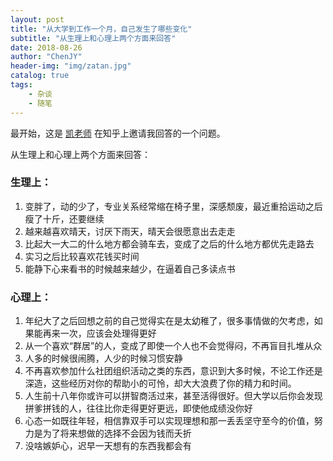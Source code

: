 ```yaml
---
layout: post
title: "从大学到工作一个月，自己发生了哪些变化"
subtitle: "从生理上和心理上两个方面来回答"
date: 2018-08-26
author: "ChenJY"
header-img: "img/zatan.jpg"
catalog: true
tags: 
    - 杂谈
    - 随笔
---
```


最开始，这是 [凯老师](ivy-end.com) 在知乎上邀请我回答的一个问题。

从生理上和心理上两个方面来回答：

### 生理上：

1. 变胖了，动的少了，专业关系经常缩在椅子里，深感颓废，最近重拾运动之后瘦了十斤，还要继续
2. 越来越喜欢晴天，讨厌下雨天，晴天会很愿意出去走走
3. 比起大一大二的什么地方都会骑车去，变成了之后的什么地方都优先走路去
4. 实习之后比较喜欢花钱买时间
5. 能静下心来看书的时候越来越少，在逼着自己多读点书

### 心理上：

1. 年纪大了之后回想之前的自己觉得实在是太幼稚了，很多事情做的欠考虑，如果能再来一次，应该会处理得更好
2. 从一个喜欢“群居”的人，变成了即使一个人也不会觉得闷，不再盲目扎堆从众
3. 人多的时候很闹腾，人少的时候习惯安静
4. 不再喜欢参加什么社团组织活动之类的东西，意识到大多时候，不论工作还是深造，这些经历对你的帮助小的可怜，却大大浪费了你的精力和时间。
5. 人生前十八年你或许可以拼智商活过来，甚至活得很好。但大学以后你会发现拼爹拼钱的人，往往比你走得更好更远，即使他成绩没你好
6. 心态一如既往年轻，相信靠双手可以实现理想和那一丢丢坚守至今的价值，努力是为了将来想做的选择不会因为钱而夭折
7. 没啥嫉妒心，迟早一天想有的东西我都会有